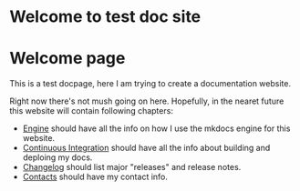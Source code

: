 # Welcome to test doc site

# Welcome page
This is a test docpage, here I am trying to create a documentation website.

Right now there's not mush going on here. Hopefully, in the nearet future this website will contain following chapters:
* [Engine](mkdocs.md) should have all the info on how I use the mkdocs engine for this website.
* [Continuous Integration](markdown.md) should have all the info about building and deploing my docs.
* [Changelog](changelog.md) should list major "releases" and release notes.
* [Contacts](contacts.md)  should have my contact info.

<!-- ##Technical info:
The website is written in markdown, all the source files are [in a separate repository](https://github.com/soo-underground/docpage-source).
It's all built together using MKDocs [mkdocs.org](http://mkdocs.org) and hosted w/ Github Pages. -->
